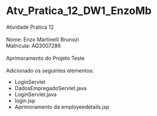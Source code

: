 # Atv_Pratica_12_DW1_EnzoMb
Atividade Pratica 12
<br>
<br>
Nome: Enzo Martinelli Brunozi
<br>
Matricula: AQ3007286
<br>
<br>
Aprimoramento do Projeto Teste
<br>
<br>
Adicionado os seguintes elementos:<br>
<ul>
  <li>LoginServlet</li>
  <li>DadosEmpregadoServlet.java</li>
  <li>LoginServlet.java</li>
  <li>login.jsp</li>
  <li>Aprimoramento da employeedetails.jsp</li>
</ul>
